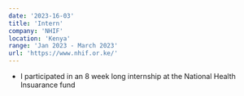 ```yaml
---
date: '2023-16-03'
title: 'Intern'
company: 'NHIF'
location: 'Kenya'
range: 'Jan 2023 - March 2023'
url: 'https://www.nhif.or.ke/'
---
```


- I participated in an 8 week long internship at the National Health Insuarance fund